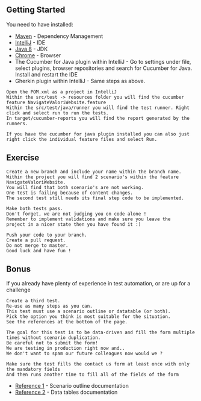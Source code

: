 

## Getting Started
You need to have installed:

* [Maven](https://maven.apache.org/) - Dependency Management
* [IntelliJ](https://www.jetbrains.com/idea/download/) - IDE
* [Java 8](http://www.oracle.com/technetwork/pt/java/javase/downloads/jdk8-downloads-2133151.html) - JDK
* [Chrome](https://www.google.com/intl/nl_ALL/chrome/) - Browser
* The Cucumber for Java plugin within IntelliJ  - Go to settings under file, select plugins, browser repositories
  and search for Cucumber for Java. Install and restart the IDE
* Gherkin plugin within IntelliJ - Same steps as above.

```
Open the POM.xml as a project in IntelliJ
Within the src/test -> resources folder you will find the cucumber feature NavigateValoriWebsite.feature
Within the src/test/java/runner you will find the test runner. Right click and select run to run the tests.
In target/cucumber-reports you will find the report generated by the runners.

If you have the cucumber for java plugin installed you can also just right click the individual feature files and select Run.
```

## Exercise

```
Create a new branch and include your name within the branch name.
Within the project you will find 2 scenario's within the feature NavigateValoriWebsite.
You will find that both scenario's are not working.
One test is failing because of content changes.
The second test still needs its final step code to be implemented.

Make both tests pass.
Don't forget, we are not judging you on code alone !
Remember to implement validations and make sure you leave the
project in a nicer state then you have found it :)

Push your code to your branch.
Create a pull request.
Do not merge to master.
Good luck and have fun !

```

## Bonus
If you already have plenty of experience in test automation, or are up for a challenge
```
Create a third test.
Re-use as many steps as you can.
This test must use a scenario outline or datatable (or both).
Pick the option you think is most suitable for the situation.
See the references at the bottom of the page.

The goal for this test is to be data-driven and fill the form multiple times without scenario duplication.
Be careful not to submit the form!
We are testing in production right now and..
We don't want to spam our future colleagues now would we ?

Make sure the test fills the contact us form at least once with only the mandatory fields
And then runs another time to fill all of the fields of the form

```
* [Reference 1](https://cucumber.io/docs/gherkin/reference/#scenario-outline) - Scenario outline documentation
* [Reference 2](https://cucumber.io/docs/gherkin/reference/#data-tables) - Data tables documentation